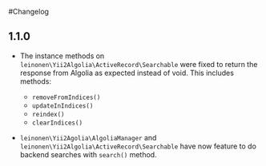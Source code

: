 #Changelog

## 1.1.0
* The instance methods on `leinonen\Yii2Algolia\ActiveRecord\Searchable` were fixed to return the response from Algolia as expected instead of void. This includes methods:
   
    * `removeFromIndices()`
    * `updateInIndices()`
    * `reindex()`
    * `clearIndices()`
    
* `leinonen\Yii2Agolia\AlgoliaManager` and `leinonen\Yii2Algolia\ActiveRecord\Searchable` have now feature to do backend searches with `search()` method.

